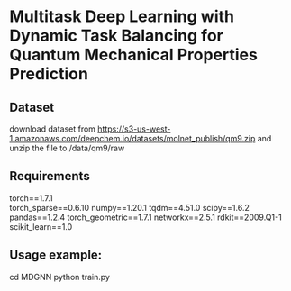 # Multitask Deep Learning with Dynamic Task Balancing for Quantum Mechanical Properties Prediction

## Dataset 
download dataset from https://s3-us-west-1.amazonaws.com/deepchem.io/datasets/molnet_publish/qm9.zip
and unzip the file to /data/qm9/raw

## Requirements  
torch==1.7.1 <br>
torch_sparse==0.6.10
numpy==1.20.1
tqdm==4.51.0
scipy==1.6.2
pandas==1.2.4
torch_geometric==1.7.1
networkx==2.5.1
rdkit==2009.Q1-1
scikit_learn==1.0

## Usage example:  
cd MDGNN
python train.py
